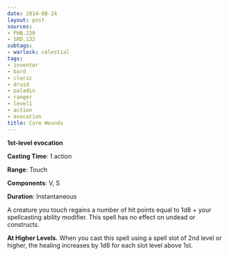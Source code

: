 ```yaml
---
date: 2014-08-24
layout: post
sources:
- PHB.230
- SRD.132
subtags:
- warlock: celestial
tags:
- inventor
- bard
- cleric
- druid
- paladin
- ranger
- level1
- action
- evocation
title: Cure Wounds
---
```


**1st-level evocation**

**Casting Time**: 1 action

**Range**: Touch

**Components**: V, S

**Duration**: Instantaneous

A creature you touch regains a number of hit points equal to 1d8 + your spellcasting ability modifier. This spell has no effect on undead or constructs.

**At Higher Levels.** When you cast this spell using a spell slot of 2nd level or higher, the healing increases by 1d8 for each slot level above 1st.
